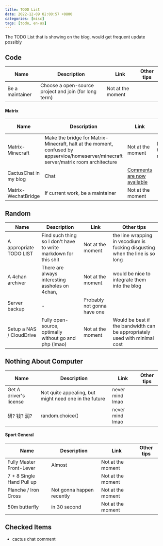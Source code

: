 ```yaml
---
title: TODO List
date: 2022-12-09 02:00:57 +0800
categories: [misc]
tags: [todo, en-us]
---
```


The TODO List that is showing on the blog, would get frequent update possibly

## Code

| Name            | Description                                           | Link              | Other tips |
|-----------------|-------------------------------------------------------|-------------------|------------|
| Be a maintainer | Choose a open-source project and join (for long term) | Not at the moment |            |


#### Matrix

| Name                  | Description                          | Link              | Other tips                             |
|-----------------------|--------------------------------------|-------------------|----------------------------------------|
| Matrix-Minecraft      | Make the bridge for Matrix-Minecraft, halt at the moment, confused by appservice/homeserver/minecraft server/matrix room architecture | Not at the moment | Not at the moment | Do make the sign link and image to map |
| CactusChat in my blog | Chat                                    | [Comments are now available](/_posts/2023-01-04-comments-now-available.md) |                                        |
| Matrix-WechatBridge   | If current work, be a maintainer     | Not at the moment |                                        |


## Random

| Name                    | Description                                                     | Link              | Other tips                                                                   |
|-------------------------|-----------------------------------------------------------------|-------------------|------------------------------------------------------------------------------|
| A appropriate TODO LIST | Find such thing so I don't have to write markdown for this shit | Not at the moment | the line wrapping in vscodium is fucking disgusting when the line is so long |
| A 4chan archiver        | There are always interesting assholes on 4chan,                 | Not at the moment | would be nice to integrate them into the blog                                |
| Server backup           | -                                                               | Probably not gonna have one |     
| Setup a NAS / CloudDrive           |  Fully open-source, optimally without go and php (lmao)                                                              |Not at the moment |     Would be best if the bandwidth can be appropriately used with minimal cost                                                                     |


## Nothing About Computer

| Name                   | Description                                           | Link            | Other tips |
|------------------------|-------------------------------------------------------|-----------------|------------|
| Get A driver's license | Not quite appealing, but might need one in the future | never mind lmao |            |
| 研? 钱? 润?            | random.choice()                                       | never mind lmao |            |

#### Sport General

| Name                      | Description               | Link              | Other tips |
|---------------------------|---------------------------|-------------------|------------|
| Fully Master Front-Lever  | Almost                    | Not at the moment |            |
| 7 + 8 Single Hand Pull up |                           | Not at the moment |            |
| Planche / Iron Cross      | Not gonna happen recently | Not at the moment |            |
| 50m butterfly             | in 30 second              | Not at the moment |            |

## Checked Items
- cactus chat comment  